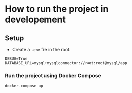 # How to run the project in developement

## Setup
- Create a `.env` file in the root.
```
DEBUG=True
DATABASE_URL=mysql+mysqlconnector://root:root@mysql/app
```

### Run the project using Docker Compose
```
docker-compose up
```
